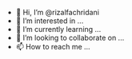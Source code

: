 - 👋 Hi, I’m @rizalfachridani
- 👀 I’m interested in ...
- 🌱 I’m currently learning ...
- 💞️ I’m looking to collaborate on ...
- 📫 How to reach me ...

<!---
rizalfachridani/rizalfachridani is a ✨ special ✨ repository because its `README.md` (this file) appears on your GitHub profile.
You can click the Preview link to take a look at your changes.
--->
